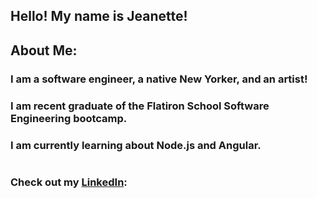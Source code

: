
## Hello! My name is Jeanette!

## About Me:
### I am a software engineer, a native New Yorker, and an artist!
### I am recent graduate of the Flatiron School Software Engineering bootcamp.
### I am currently learning about Node.js and Angular.
#
### Check out my [LinkedIn]: 


[LinkedIn]: www.linkedin.com/in/jeanette-rosario-7997a1207
